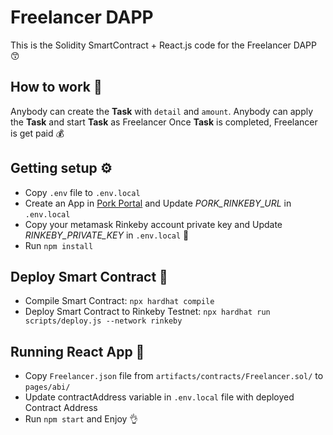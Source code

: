 # Freelancer DAPP
This is the Solidity SmartContract + React.js code for the Freelancer DAPP 😙

## How to work 👷
Anybody can create the **Task** with `detail` and `amount`.
Anybody can apply the **Task** and start **Task** as Freelancer
Once **Task** is completed, Freelancer is get paid 💰

## Getting setup ⚙️
- Copy `.env` file to `.env.local`
- Create an App in [Pork Portal](https://www.portal.pokt.network/) and Update *PORK_RINKEBY_URL* in `.env.local`
- Copy your metamask Rinkeby account private key and Update *RINKEBY_PRIVATE_KEY* in `.env.local` 🤫
- Run `npm install`

## Deploy Smart Contract 🐶
- Compile Smart Contract: `npx hardhat compile`
- Deploy Smart Contract to Rinkeby Testnet: `npx hardhat run scripts/deploy.js --network rinkeby`

## Running React App 🍪
- Copy `Freelancer.json` file from `artifacts/contracts/Freelancer.sol/` to `pages/abi/`
- Update contractAddress variable in `.env.local` file with deployed Contract Address
- Run `npm start` and Enjoy 👌



